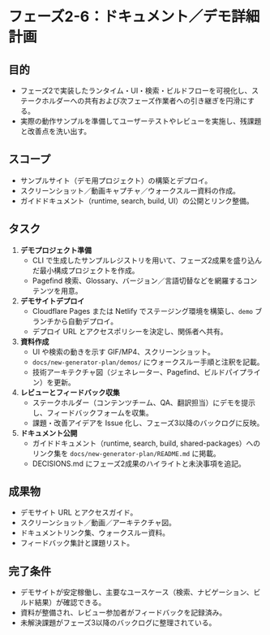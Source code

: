 # フェーズ2-6：ドキュメント／デモ詳細計画

## 目的
- フェーズ2で実装したランタイム・UI・検索・ビルドフローを可視化し、ステークホルダーへの共有および次フェーズ作業者への引き継ぎを円滑にする。
- 実際の動作サンプルを準備してユーザーテストやレビューを実施し、残課題と改善点を洗い出す。

## スコープ
- サンプルサイト（デモ用プロジェクト）の構築とデプロイ。
- スクリーンショット／動画キャプチャ／ウォークスルー資料の作成。
- ガイドドキュメント（runtime, search, build, UI）の公開とリンク整備。

## タスク
1. **デモプロジェクト準備**
   - CLI で生成したサンプルレジストリを用いて、フェーズ2成果を盛り込んだ最小構成プロジェクトを作成。  
   - Pagefind 検索、Glossary、バージョン／言語切替などを網羅するコンテンツを用意。
2. **デモサイトデプロイ**
   - Cloudflare Pages または Netlify でステージング環境を構築し、`demo` ブランチから自動デプロイ。  
   - デプロイ URL とアクセスポリシーを決定し、関係者へ共有。
3. **資料作成**
   - UI や検索の動きを示す GIF/MP4、スクリーンショット。  
   - `docs/new-generator-plan/demos/` にウォークスルー手順と注釈を記載。  
   - 技術アーキテクチャ図（ジェネレーター、Pagefind、ビルドパイプライン）を更新。
4. **レビューとフィードバック収集**
   - ステークホルダー（コンテンツチーム、QA、翻訳担当）にデモを提示し、フィードバックフォームを収集。  
   - 課題・改善アイデアを Issue 化し、フェーズ3以降のバックログに反映。
5. **ドキュメント公開**
   - ガイドドキュメント（runtime, search, build, shared-packages）へのリンク集を `docs/new-generator-plan/README.md` に掲載。  
   - DECISIONS.md にフェーズ2成果のハイライトと未決事項を追記。

## 成果物
- デモサイト URL とアクセスガイド。
- スクリーンショット／動画／アーキテクチャ図。
- ドキュメントリンク集、ウォークスルー資料。
- フィードバック集計と課題リスト。

## 完了条件
- デモサイトが安定稼働し、主要なユースケース（検索、ナビゲーション、ビルド結果）が確認できる。
- 資料が整備され、レビュー参加者がフィードバックを記録済み。  
- 未解決課題がフェーズ3以降のバックログに整理されている。 
